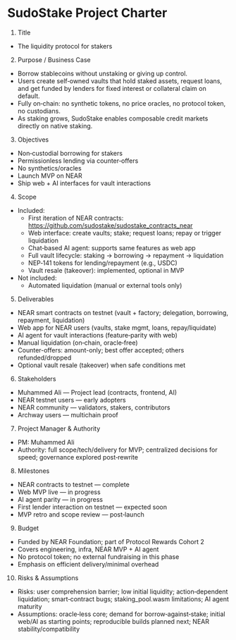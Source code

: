 # SudoStake Project Charter

1) Title
- The liquidity protocol for stakers

2) Purpose / Business Case
- Borrow stablecoins without unstaking or giving up control.
- Users create self‑owned vaults that hold staked assets, request loans, and get funded by lenders for fixed interest or collateral claim on default.
- Fully on‑chain: no synthetic tokens, no price oracles, no protocol token, no custodians.
- As staking grows, SudoStake enables composable credit markets directly on native staking.

3) Objectives
- Non‑custodial borrowing for stakers
- Permissionless lending via counter‑offers
- No synthetics/oracles
- Launch MVP on NEAR
- Ship web + AI interfaces for vault interactions

4) Scope
- Included:
  - First iteration of NEAR contracts: https://github.com/sudostake/sudostake_contracts_near
  - Web interface: create vaults; stake; request loans; repay or trigger liquidation
  - Chat‑based AI agent: supports same features as web app
  - Full vault lifecycle: staking → borrowing → repayment → liquidation
  - NEP‑141 tokens for lending/repayment (e.g., USDC)
  - Vault resale (takeover): implemented, optional in MVP
- Not included:
  - Automated liquidation (manual or external tools only)

5) Deliverables
- NEAR smart contracts on testnet (vault + factory; delegation, borrowing, repayment, liquidation)
- Web app for NEAR users (vaults, stake mgmt, loans, repay/liquidate)
- AI agent for vault interactions (feature‑parity with web)
- Manual liquidation (on‑chain, oracle‑free)
- Counter-offers: amount-only; best offer accepted; others refunded/dropped
- Optional vault resale (takeover) when safe conditions met

6) Stakeholders
- Muhammed Ali — Project lead (contracts, frontend, AI)
- NEAR testnet users — early adopters
- NEAR community — validators, stakers, contributors
- Archway users — multichain proof

7) Project Manager & Authority
- PM: Muhammed Ali
- Authority: full scope/tech/delivery for MVP; centralized decisions for speed; governance explored post‑rewrite

8) Milestones
- NEAR contracts to testnet — complete
- Web MVP live — in progress
- AI agent parity — in progress
- First lender interaction on testnet — expected soon
- MVP retro and scope review — post‑launch

9) Budget
- Funded by NEAR Foundation; part of Protocol Rewards Cohort 2
- Covers engineering, infra, NEAR MVP + AI agent
- No protocol token; no external fundraising in this phase
- Emphasis on efficient delivery/minimal overhead

10) Risks & Assumptions
- Risks: user comprehension barrier; low initial liquidity; action‑dependent liquidation; smart‑contract bugs; staking_pool.wasm limitations; AI agent maturity
- Assumptions: oracle‑less core; demand for borrow‑against‑stake; initial web/AI as starting points; reproducible builds planned next; NEAR stability/compatibility
